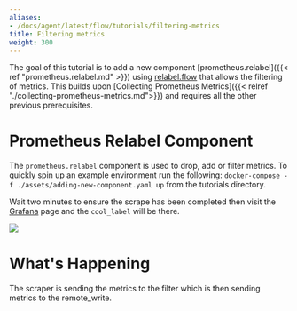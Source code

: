 ```yaml
---
aliases:
- /docs/agent/latest/flow/tutorials/filtering-metrics
title: Filtering metrics
weight: 300
---
```


The goal of this tutorial is to add a new component [prometheus.relabel]({{< ref "prometheus.relabel.md" >}}) using [relabel.flow](../assets/flow_configs/relabel.flow) that allows the filtering of metrics. This builds upon [Collecting Prometheus Metrics]({{< relref "./collecting-prometheus-metrics.md">}}) and requires all the other previous prerequisites.

# Prometheus Relabel Component

The `prometheus.relabel` component is used to drop, add or filter metrics.  To quickly spin up an example environment run the following: `docker-compose -f ./assets/adding-new-component.yaml up` from the tutorials directory.

Wait two minutes to ensure the scrape has been completed then visit the [Grafana](http://localhost:3000/explore?orgId=1&left=%5B%22now-1h%22,%22now%22,%22Cortex%22,%7B%22refId%22:%22A%22,%22instant%22:true,%22range%22:true,%22exemplar%22:false,%22expr%22:%22rate(process_cpu_seconds_total%5B5m%5D)%22%7D%5D) page and the `cool_label` will be there.

![](../assets/filter.png)

# What's Happening

The scraper is sending the metrics to the filter which is then sending metrics to the remote_write. 